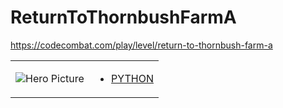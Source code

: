 # ReturnToThornbushFarmA 

https://codecombat.com/play/level/return-to-thornbush-farm-a
<table>
<tr>
<td>

![Hero Picture](hero.png?raw=true "Hero Picture")

</td>
<td>
<ul>
<li>

[PYTHON](ReturnToThornbushFarmA.py)

</li>
</td>
</tr>
<table>